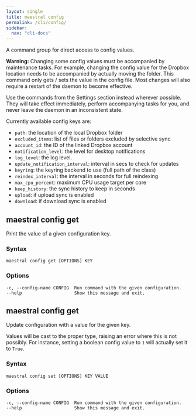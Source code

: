 ```yaml
---
layout: single
title: maestral config
permalink: /cli/config/
sidebar:
  nav: "cli-docs"
---
```


A command group for direct access to config values.

**Warning:** Changing some config values must be accompanied by maintenance tasks. For
example, changing the config value for the Dropbox location needs to be accompanied by
actually moving the folder. This command only gets / sets the value in the config file.
Most changes will also require a restart of the daemon to become effective.

Use the commands from the Settings section instead wherever possible. They will take
effect immediately, perform accompanying tasks for you, and never leave the daemon in an
inconsistent state.

Currently available config keys are:

- `path`: the location of the local Dropbox folder
- `excluded_items`: list of files or folders excluded by selective sync
- `account_id`: the ID of the linked Dropbox account
- `notification_level`: the level for desktop notifications
- `log_level`: the log level.
- `update_notification_interval`: interval in secs to check for updates
- `keyring`: the keyring backend to use (full path of the class)
- `reindex_interval`: the interval in seconds for full reindexing
- `max_cpu_percent`: maximum CPU usage target per core
- `keep_history`: the sync history to keep in seconds
- `upload`: if upload sync is enabled
- `download`: if download sync is enabled

## maestral config get

Print the value of a given configuration key.

### Syntax

```
maestral config get [OPTIONS] KEY
```

### Options

```
-c, --config-name CONFIG  Run command with the given configuration.
--help                    Show this message and exit.
```

## maestral config get

Update configuration with a value for the given key.

Values will be cast to the proper type, raising an error where this is not possibly. For
instance, setting a boolean config value to `1` will actually set it to `True`.

### Syntax

```
maestral config set [OPTIONS] KEY VALUE
```

### Options

```
-c, --config-name CONFIG  Run command with the given configuration.
--help                    Show this message and exit.
```